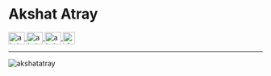 # Akshat Atray

<p align="left">
    <a href="https://linkedin.com/in/akshat-atray-833a121ab" target="blank">
        <img align="center" src="https://raw.githubusercontent.com/rahuldkjain/github-profile-readme-generator/master/src/images/icons/Social/linked-in-alt.svg" alt="akshat-atray-833a121ab" height="24" width="32" />
    </a>
    <a href="https://instagram.com/akshatatray" target="blank">
        <img align="center" src="https://raw.githubusercontent.com/rahuldkjain/github-profile-readme-generator/master/src/images/icons/Social/instagram.svg" alt="akshatatray" height="24" width="32" />
    </a>
    <a href="https://www.leetcode.com/akshatatray" target="blank">
        <img align="center" src="https://raw.githubusercontent.com/rahuldkjain/github-profile-readme-generator/master/src/images/icons/Social/leet-code.svg" alt="akshatatray" height="24" width="32" />
    </a>
    <a href="#" target="blank">
        <img align="center" src="https://visitor-badge.laobi.icu/badge?page_id=akshatatray.akshatatray" alt="akshatatray" height="24" />
    </a>
</p>
 
---

<p>
    <img align="left" src="https://github-readme-stats.vercel.app/api/top-langs?username=akshatatray&show_icons=true&theme=dark&locale=en&layout=compact"  alt="akshatatray" />
</p>


[instagram]: https://instagram.com/akshatatray
[linkedin]: https://www.linkedin.com/in/akshat-atray-833a121ab/
